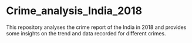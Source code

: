 # Crime_analysis_India_2018
This repository analyses the crime report of the India in 2018 and provides some insights on the trend and data recorded for different crimes.
